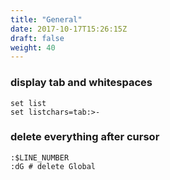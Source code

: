 ```yaml
---
title: "General"
date: 2017-10-17T15:26:15Z
draft: false
weight: 40
---
```

<!--ts-->


<!-- Added by: morelly_t1, at: Fri 05 Mar 2021 08:37:33 PM CET -->

<!--te-->

### display tab and whitespaces
```vim
set list
set listchars=tab:>-
```

### delete everything after cursor
```vim
:$LINE_NUMBER
:dG # delete Global
```
